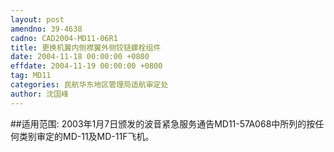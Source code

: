 ```yaml
---
layout: post
amendno: 39-4638
cadno: CAD2004-MD11-06R1
title: 更换机翼内侧襟翼外侧铰链螺栓组件
date: 2004-11-18 00:00:00 +0800
effdate: 2004-11-19 00:00:00 +0800
tag: MD11
categories: 民航华东地区管理局适航审定处
author: 沈国峰
---
```


##适用范围:
2003年1月7日颁发的波音紧急服务通告MD11-57A068中所列的按任何类别审定的MD-11及MD-11F飞机。

